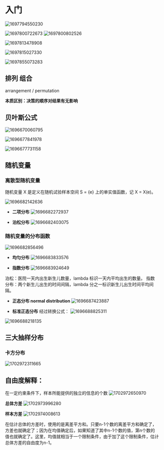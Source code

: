 # 入门

![1697794550230](image/index/1697794550230.png)

![1697800722673](image/index/1697800722673.png)
![1697800802526](image/index/1697800802526.png)


![1697813478908](image/index/1697813478908.png)

![1697815027330](image/index/1697815027330.png)

![1697855073283](image/index/1697855073283.png)
 
 ## 排列 组合

arrangement / permutation

**本质区别：决策的顺序对结果有无影响**

## 贝叶斯公式

![1696670060795](image/index/1696670060795.png)

![1696677841978](image/index/1696677841978.png)

![1696677731158](image/index/1696677731158.png)

## 随机变量

### 离散型随机变量

随机变量 X 是定义在随机试验样本空间 S = {e} 上的单实值函数，记 X = X(e)。

![1696682142636](image/index/1696682142636.png)

- **二项分布**
  ![1696682272937](image/index/1696682272937.png)

- **泊松分布**
  ![1696682403075](image/index/1696682403075.png)

### 随机变量的分布函数

![1696682856496](image/index/1696682856496.png)

- **均匀分布**
  ![1696683833576](image/index/1696683833576.png)

- **指数分布**
  ![1696683924649](image/index/1696683924649.png)

泊松：医院一天内出生新生儿数量，lambda 标识一天内平均出生的数量。
指数分布：两个新生儿出生的时间间隔，lambda 分之一标识新生儿出生时间平均间隔。

- **正态分布 normal distribution**
  ![1696687423887](image/index/1696687423887.png)

- **标准正态分布**
  经过转换公式：
  ![1696688825311](image/index/1696688825311.png)

![1696688218135](image/index/1696688218135.png)

## 三大抽样分布

### 卡方分布
![1702972311665](image/index/1702972311665.png)






## **自由度解释：**
在一定约束条件下，样本所能提供的独立的信息的个数
![1702972650970](image/index/1702972650970.png)


**总体方差**
![1702973996280](image/index/1702973996280.png)

**样本方差**
![1702974008613](image/index/1702974008613.png)

在估计总体的方差时，使用的是离差平方和。只要n-1个数的离差平方和确定了，方差也就确定了；因为在均值确定后，如果知道了其中n-1个数的值，第n个数的值也就确定了。这里，均值就相当于一个限制条件，由于加了这个限制条件，估计总体方差的自由度为n-1。   



















